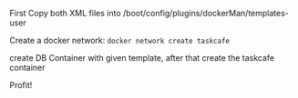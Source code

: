 First Copy both XML files into /boot/config/plugins/dockerMan/templates-user

Create a docker network:
`docker network create taskcafe`

create DB Container with given template, after that create the taskcafe container

Profit!